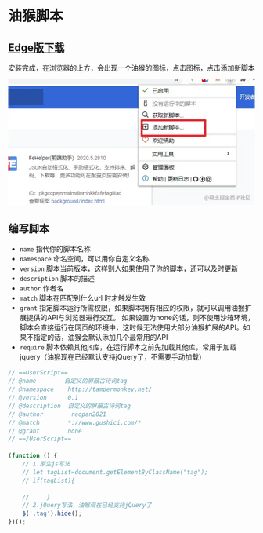 # 油猴脚本

## [Edge版下载](https://microsoftedge.microsoft.com/addons/detail/%E7%AF%A1%E6%94%B9%E7%8C%B4/iikmkjmpaadaobahmlepeloendndfphd)

安装完成，在浏览器的上方，会出现一个油猴的图标，点击图标，点击添加新脚本


![Alt text](image-1.png)

## 编写脚本
- `name` 指代你的脚本名称
- `namespace` 命名空间，可以用你自定义名称
- `version` 脚本当前版本，这样别人如果使用了你的脚本，还可以及时更新
- `description` 脚本的描述
- `author` 作者名
- `match` 脚本在匹配到什么url 时才触发生效
- `grant` 指定脚本运行所需权限，如果脚本拥有相应的权限，就可以调用油猴扩展提供的API与浏览器进行交互。
  如果设置为none的话，则不使用沙箱环境，脚本会直接运行在网页的环境中，这时候无法使用大部分油猴扩展的API。如果不指定的话，油猴会默认添加几个最常用的API
- `require`	脚本依赖其他js库，在运行脚本之前先加载其他库，常用于加载jquery（油猴现在已经默认支持jQuery了，不需要手动加载）

```js
// ==UserScript==
// @name        自定义的屏蔽古诗词tag
// @namespace    http://tampermonkey.net/
// @version      0.1
// @description  自定义的屏蔽古诗词tag
// @author        raopan2021
// @match        *://www.gushici.com/*
// @grant        none
// ==/UserScript==

(function () {
    // 1.原生js写法
    // let tagList=document.getElementByClassName("tag");
    // if(tagList){ 
 
    //     }
    // 2.jQuery写法，油猴现在已经支持jQuery了
    $('.tag').hide();
})();
```